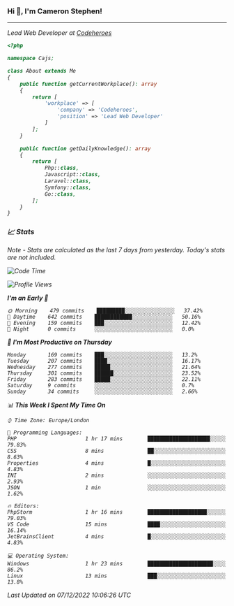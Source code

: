 ### Hi 👋, I'm Cameron Stephen!
<hr>
<p><em>Lead Web Developer at <a href="https://codeheroes.co.uk">Codeheroes</a></p>


```php
<?php

namespace Cajs;

class About extends Me
{
    public function getCurrentWorkplace(): array
    {
        return [
            'workplace' => [
                'company' => 'Codeheroes',
                'position' => 'Lead Web Developer'
            ]
        ];
    }

    public function getDailyKnowledge(): array
    {
        return [
            Php::class,
            Javascript::class,
            Laravel::class,
            Symfony::class,
            Go::class,
        ];
    }
}
```

### 📈 Stats
<p><em>Note - Stats are calculated as the last 7 days from yesterday. Today's stats are not included.</em></p>


<!--START_SECTION:waka-->
![Code Time](http://img.shields.io/badge/Code%20Time-3%2C229%20hrs%2057%20mins-blue)

![Profile Views](http://img.shields.io/badge/Profile%20Views-2-blue)

**I'm an Early 🐤** 

```text
🌞 Morning    479 commits    █████████░░░░░░░░░░░░░░░░   37.42% 
🌆 Daytime    642 commits    ████████████░░░░░░░░░░░░░   50.16% 
🌃 Evening    159 commits    ███░░░░░░░░░░░░░░░░░░░░░░   12.42% 
🌙 Night      0 commits      ░░░░░░░░░░░░░░░░░░░░░░░░░   0.0%

```
📅 **I'm Most Productive on Thursday** 

```text
Monday       169 commits    ███░░░░░░░░░░░░░░░░░░░░░░   13.2% 
Tuesday      207 commits    ████░░░░░░░░░░░░░░░░░░░░░   16.17% 
Wednesday    277 commits    █████░░░░░░░░░░░░░░░░░░░░   21.64% 
Thursday     301 commits    ██████░░░░░░░░░░░░░░░░░░░   23.52% 
Friday       283 commits    █████░░░░░░░░░░░░░░░░░░░░   22.11% 
Saturday     9 commits      ░░░░░░░░░░░░░░░░░░░░░░░░░   0.7% 
Sunday       34 commits     ░░░░░░░░░░░░░░░░░░░░░░░░░   2.66%

```


📊 **This Week I Spent My Time On** 

```text
⌚︎ Time Zone: Europe/London

💬 Programming Languages: 
PHP                      1 hr 17 mins        ████████████████████░░░░░   79.83% 
CSS                      8 mins              ██░░░░░░░░░░░░░░░░░░░░░░░   8.63% 
Properties               4 mins              █░░░░░░░░░░░░░░░░░░░░░░░░   4.83% 
INI                      2 mins              ░░░░░░░░░░░░░░░░░░░░░░░░░   2.93% 
JSON                     1 min               ░░░░░░░░░░░░░░░░░░░░░░░░░   1.62%

🔥 Editors: 
PhpStorm                 1 hr 16 mins        ███████████████████░░░░░░   79.03% 
VS Code                  15 mins             ████░░░░░░░░░░░░░░░░░░░░░   16.14% 
JetBrainsClient          4 mins              █░░░░░░░░░░░░░░░░░░░░░░░░   4.83%

💻 Operating System: 
Windows                  1 hr 23 mins        █████████████████████░░░░   86.2% 
Linux                    13 mins             ███░░░░░░░░░░░░░░░░░░░░░░   13.8%

```


 Last Updated on 07/12/2022 10:06:26 UTC
<!--END_SECTION:waka-->
